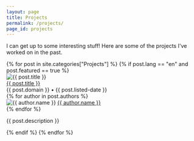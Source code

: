 ```yaml
---
layout: page
title: Projects
permalink: /projects/
page_id: projects
---
```


I can get up to some interesting stuff! Here are some of the projects I've worked on in the past.

<div class="project-list">
    {% for post in site.categories["Projects"] %}
        {% if post.lang == "en" and post.featured == true %}
    <div class="project">
        <img class="project-img" src="{{ post.image }}" alt="{{ post.title }}">
        <div class="project-contents">
            <a class="timeline-title" href="{{ post.url }}">{{ post.title }}</a><br />
            <span class="project-meta">{{ post.domain }} &bull; {{ post.listed-date }}</span>
            <div class="project-authors">
                {% for author in post.authors %}
                <div class="project-author">
                    <img class="project-author-img" src="{{ author.image }}" alt="{{ author.name }}">
                    <a href="{{ author.github }}">{{ author.name }}</a>
                </div>
                {% endfor %}
            </div>
            <p class="project-description">{{ post.description }}</p>
        </div>
    </div>
{% endif %}
    {% endfor %}
</div>